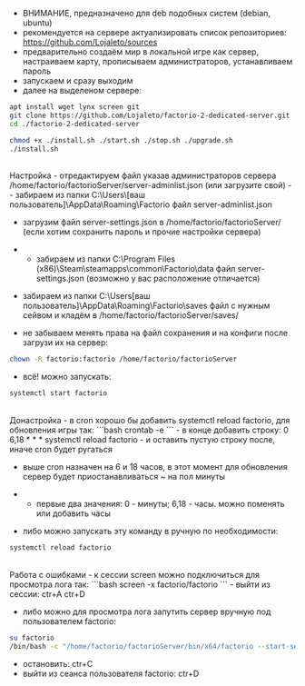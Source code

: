 - ВНИМАНИЕ, предназначено для deb подобных систем (debian, ubuntu)
- рекомендуется на сервере актуализировать список репозиториев: https://github.com/Lojaleto/sources
- предварительно создаём мир в локальной игре как сервер, настраиваем карту, прописываем администраторов, устанавливаем пароль
- запускаем и сразу выходим
- далее на выделеном сервере:
```bash
apt install wget lynx screen git
git clone https://github.com/Lojaleto/factorio-2-dedicated-server.git
cd ./factorio-2-dedicated-server

chmod +x ./install.sh ./start.sh ./stop.sh ./upgrade.sh
./install.sh
```
<br>
Настройка
- отредактируем файл указав администраторов сервера /home/factorio/factorioServer/server-adminlist.json  (или загрузите свой)
- - забираем из папки C:\Users\[ваш пользователь]\AppData\Roaming\Factorio  файл server-adminlist.json

- загрузим файл server-settings.json в /home/factorio/factorioServer/ (если хотим сохранить пароль и прочие настройки сервера)
- - забираем из папки C:\Program Files (x86)\Steam\steamapps\common\Factorio\data  файл server-settings.json (возможно у вас расположение отличается)

- забираем из папки C:\Users\[ваш пользователь]\AppData\Roaming\Factorio\saves  файл с нужным сейвом и кладём в /home/factorio/factorioServer/saves/

- не забываем менять права на файл сохранения и на конфиги после загрузи их на сервер:
```bash
chown -R factorio:factorio /home/factorio/factorioServer
```

- всё! можно запускать:
```bash
systemctl start factorio
```
<br>
Донастройка
- в cron хорошо бы добавить systemctl reload factorio, для обновления игры так:
```bash
crontab -e
```
- в конце добавить строку:
0 6,18 * * * systemctl reload factorio
- и оставить пустую строку после, иначе cron будет ругаться

- выше cron назначен на 6 и 18 часов, в этот момент для обновления сервер будет приостанавливаться ~ на пол минуты
- - первые два значения: 0 - минуты; 6,18 - часы. можно поменять или добавить часы

- либо можно запускать эту команду в ручную по необходимости:
```bash
systemctl reload factorio
```
<br>
Работа с ошибками
- к сессии screen можно подключиться для просмотра лога так:
```bash
screen -x factorio/factorio
```
- выйти из сессии: ctr+A  ctr+D

- либо можно для просмотра лога запутить сервер вручную под пользователем factorio:
```bash
su factorio
/bin/bash -c "/home/factorio/factorioServer/bin/x64/factorio --start-server-load-latest"
```
- остановить: ctr+C
- выйти из сеанса пользователя factorio: ctr+D
